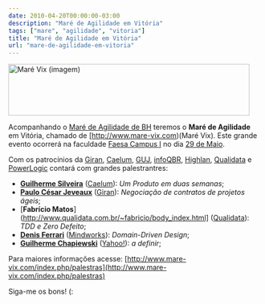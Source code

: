 ```yaml
---
date: 2010-04-20T00:00:00-03:00
description: "Maré de Agilidade em Vitória"
tags: ["mare", "agilidade", "vitoria"]
title: "Maré de Agilidade em Vitória"
url: "mare-de-agilidade-em-vitoria"
---
```


<img src="http://farm3.static.flickr.com/2766/4537341151_47f003e953_o.jpg" alt="Maré Vix (imagem)" width="480" height="103" />

Acompanhando o [Maré de Agilidade de BH](http://www.maredeagilidade.com.br/eventos/belo_horizonte/05_2009/index.html) teremos o **Maré de Agilidade** em Vitória, chamado de [http://www.mare-vix.com)(Maré Vix). Este grande evento ocorrerá na faculdade [Faesa Campus I](http://site.faesa.br) no dia [29 de Maio](http://www.mare-vix.com/index.php/localizacao).

Com os patrocínios da [Giran](http://www.giran.com.br), [Caelum](http://www.caelum.com.br), [GUJ](http://www.guj.com.br/home.index.logic), [infoQBR](http://www.infoq.com/br), [Highlan](http://www.highlan.com.br), [Qualidata](http://www2.qualidata.com.br) e [PowerLogic](http://www.powerlogic.com.br) contará com grandes palestrantres:

+ [**Guilherme Silveira**](http://guilhermesilveira.wordpress.com) ([Caelum](http://www.caelum.com.br)): *Um Produto em duas semanas*;
+ [**Paulo César Jeveaux**](http://www.jeveaux.com) ([Giran](http://www.giran.com.br)): *Negociação de contratos de projetos ágeis*;
+ [**Fabrício Matos**](http://www.qualidata.com.br/~fabricio/body_index.html] ([Qualidata](http://www2.qualidata.com.br)): *TDD e Zero Defeito*;
+ [**Denis Ferrari**](http://www.heroisdati.com) ([Mindworks](http://www.mindworks.com.br)): *Domain-Driven Design*;
+ [**Guilherme Chapiewski**](http://gc.blog.br) ([Yahoo!](http://br.yahoo.com)): *a definir*;

Para maiores informações acesse: [http://www.mare-vix.com/index.php/palestras](http://www.mare-vix.com/index.php/palestras)

Siga-me os bons! (:
